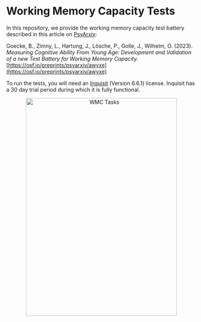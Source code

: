 # Working Memory Capacity Tests

In this repository, we provide the working memory capacity test battery described in this article on [PsyArxiv]:

Goecke, B., Zimny, L., Hartung, J., Lösche, P., Golle, J., Wilhelm, O. (2023). *Measuring Cognitive Ability From Young Age: Development and Validation of a new Test Battery for Working Memory Capacity.* [https://osf.io/preprints/psyarxiv/awyxe](https://osf.io/preprints/psyarxiv/awyxe)

To run the tests, you will need an [Inquisit] (Version 6.6.1) license. Inquisit has a 30 day trial period during which it is fully functional. 

<p align="center">
<img src="https://i.ibb.co/pwctHb2/tasks.png"
  alt="WMC Tasks"
  width="400" height="578">
</p>

[PsyArxiv]: https://osf.io/preprints/psyarxiv/awyxe
[Inquisit]: https://www.millisecond.com/

